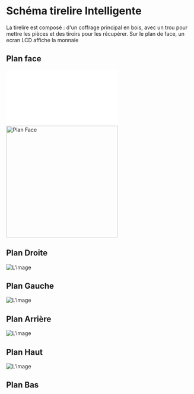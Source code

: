 # Schéma tirelire Intelligente #

<p> La tirelire est composé : d'un coffrage principal en bois, avec un trou pour mettre les pièces et des tiroirs pour les récupérer. Sur le plan de face,
un ecran LCD affiche la monnaie </p>

## Plan face ##

![Plan Face](../../Images/PlanFace.pdf "Plan Face")
<img src="../../Images/PlanFace.pdf" alt="Plan Face" height="300"/>

## Plan Droite ##

![L'image](../Images/image1.png "Title")

## Plan Gauche ##

![L'image](../Images/image1.png "Title")

## Plan Arrière ##

![L'image](../Images/image1.png "Title")

## Plan Haut ##

![L'image](../Images/image1.png "Title")

## Plan Bas ##
